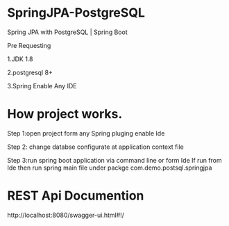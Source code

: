 # SpringJPA-PostgreSQL
Spring JPA with PostgreSQL | Spring Boot

Pre Requesting

1.JDK 1.8

2.postgresql 8+

3.Spring Enable Any IDE

# How project works.

Step 1:open project form any Spring pluging enable Ide 

Step 2: change databse configurate at application context file 

Step 3:run spring boot application via command line or form Ide If run from Ide then run spring main file under packge com.demo.postsql.springjpa


# REST Api Documention 

http://localhost:8080/swagger-ui.html#!/

